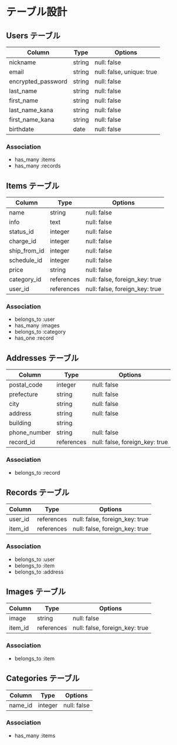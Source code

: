 # テーブル設計

## Users テーブル

| Column             | Type       | Options                   |
| ------------------ | ---------- | ------------------------- |
| nickname           | string     | null: false               |
| email              | string     | null: false, unique: true |
| encrypted_password | string     | null: false               |
| last_name          | string     | null: false               |
| first_name         | string     | null: false               |
| last_name_kana     | string     | null: false               |
| first_name_kana    | string     | null: false               |
| birthdate          | date       | null: false               |

### Association

- has_many :items
- has_many :records

## Items テーブル

| Column       | Type       | Options                        |
| ------------ | ---------- | ------------------------------ |
| name         | string     | null: false                    |
| info         | text       | null: false                    |
| status_id    | integer    | null: false                    |
| charge_id    | integer    | null: false                    |
| ship_from_id | integer    | null: false                    |
| schedule_id  | integer    | null: false                    |
| price        | string     | null: false                    |
| category_id  | references | null: false, foreign_key: true |
| user_id      | references | null: false, foreign_key: true |

### Association

- belongs_to :user
- has_many :images
- belongs_to :category
- has_one :record

## Addresses テーブル

| Column       | Type       | Options                        |
| -------------| ---------- | ------------------------------ |
| postal_code  | integer    | null: false                    |
| prefecture   | string     | null: false                    |
| city         | string     | null: false                    |
| address      | string     | null: false                    |
| building     | string     |                                |
| phone_number | string     | null: false                    |
| record_id    | references | null: false, foreign_key: true |

### Association

- belongs_to :record

## Records テーブル

| Column  | Type       | Options                        |
| ------- | ---------- | ------------------------------ |
| user_id | references | null: false, foreign_key: true |
| item_id | references | null: false, foreign_key: true |

### Association

- belongs_to :user
- belongs_to :item
- belongs_to :address

## Images テーブル

| Column  | Type       | Options                        |
| ------- | ---------- | ------------------------------ |
| image   | string     | null: false                    |
| item_id | references | null: false, foreign_key: true |

### Association

- belongs_to :item

## Categories テーブル

| Column  | Type    | Options     |
| ------- | ------- | ----------- |
| name_id | integer | null: false |

### Association

- has_many :items